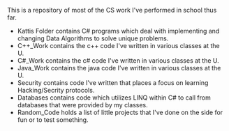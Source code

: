 This is a repository of most of the CS work I've performed in school thus far. 
- Kattis Folder contains C# programs which deal with implementing and changing Data Algorithms to solve unique problems.
- C++_Work contains the c++ code I've written in various classes at the U.
- C#_Work contains the c# code I've written in various classes at the U.
- Java_Work contains the java code I've written in various classes at the U.
- Security contains code I've written that places a focus on learning Hacking/Secrity protocols.
- Databases contains code which utilizes LINQ within C# to call from databases that were provided by my classes.
- Random_Code holds a list of little projects that I've done on the side for fun or to test something.